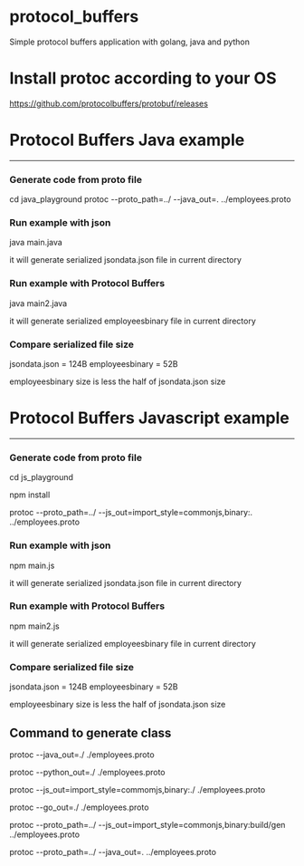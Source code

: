 # protocol_buffers
Simple protocol buffers application with golang, java and python


# Install protoc according to your OS

https://github.com/protocolbuffers/protobuf/releases


# Protocol Buffers Java example
--------------------------------

### Generate code from proto file
cd java_playground
protoc --proto_path=../ --java_out=. ../employees.proto 


 ### Run example with json

java main.java

it will generate serialized jsondata.json file in current directory

 ### Run example with Protocol Buffers

java main2.java

it will generate serialized employeesbinary file in current directory

### Compare serialized file size

jsondata.json   = 124B
employeesbinary = 52B 

employeesbinary size is less the half of jsondata.json size



# Protocol Buffers Javascript example
--------------------------------

### Generate code from proto file
cd js_playground

npm install

protoc --proto_path=../ --js_out=import_style=commonjs,binary:. ../employees.proto 

 ### Run example with json


npm main.js

it will generate serialized jsondata.json file in current directory

 ### Run example with Protocol Buffers

npm main2.js

it will generate serialized employeesbinary file in current directory

### Compare serialized file size

jsondata.json   = 124B
employeesbinary = 52B 

employeesbinary size is less the half of jsondata.json size








Command to generate class 
------------------------


protoc --java_out=./ ./employees.proto 

protoc --python_out=./ ./employees.proto 

protoc --js_out=import_style=commomjs,binary:./ ./employees.proto 

protoc --go_out=./ ./employees.proto 


protoc --proto_path=../ --js_out=import_style=commonjs,binary:build/gen ../employees.proto 


protoc --proto_path=../ --java_out=. ../employees.proto 

